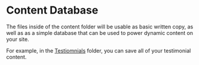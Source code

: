# Content Database

The files inside of the content folder will be usable as basic written copy, as well as as a simple database that can be used to power dynamic content on your site.

For example, in the [Testiomnials](testimonials) folder, you can save all of your testimonial content.